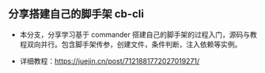 ## 分享搭建自己的脚手架 cb-cli

- 本分支，分享学习基于 commander 搭建自己的脚手架的过程入门，源码与教程双向并行。包含脚手架传参，创建文件，条件判断，注入依赖等实例。

- 详细教程：https://juejin.cn/post/7121881772027019271/
